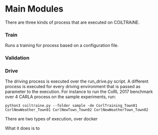 
Main Modules
============

There are three kinds of process that are executed on
COiLTRAiNE.

### Train

Runs a training for process based on a configuration file.

### Validation


### Drive

The driving process is executed over the run_drive.py script.
A different process is executed for every driving environment that
is passed as parameter to the execution. For instance to run the
CoRL 2017 benchmark over 4 CARLA process on the sample experiments,
run:

    python3 coiltraine.py --folder sample -de CorlTraining_Town01 CorlNewWeather_Town01 CorlNewTown_Town02 CorlNewWeatherTown_Town02

There are two types of execution, over docker



What it does is to